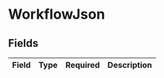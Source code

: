# WorkflowJson


## Fields

| Field       | Type        | Required    | Description |
| ----------- | ----------- | ----------- | ----------- |